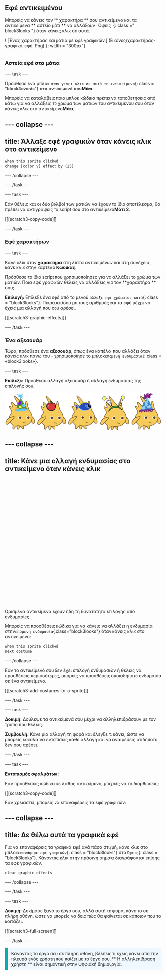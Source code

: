 ## Εφέ αντικειμένου

<div style="display: flex; flex-wrap: wrap">
<div style="flex-basis: 200px; flex-grow: 1; margin-right: 15px;">
Μπορείς να κάνεις τον ** χαρακτήρα ** σου αντικείμενο και τα αντικείμενα ** αστείο μάτι ** να αλλάξουν `Όψεις` {: class =" block3looks "} όταν κάνεις κλικ σε αυτά.
</div>
<div>

! [Ένας χαρακτήρας και μάτια με εφέ γραφικών.] (Εικόνες/χαρακτήρας-γραφικά-εφέ. Png) {: width = "300px"}    

</div>
</div>

### Αστεία εφέ στα μάτια

--- task ---

Πρόσθεσε ένα μπλοκ `όταν γίνει κλικ σε αυτό το αντικείμενο`{: class = "block3events"} στο αντικείμενό σου**Μάτι**.

Μπορείς να καταλάβεις ποιο μπλοκ κώδικα πρέπει να τοποθετήσεις από κάτω για να αλλάξεις το χρώμα των ματιών του αντικειμένου σου όταν κάνεις κλικ στο αντικείμενο**Μάτι**;

--- collapse ---
---
title: Άλλαξε εφέ γραφικών όταν κάνεις κλικ στο αντικείμενο
---

```blocks3
when this sprite clicked  
change [color v] effect by (25)
```

--- /collapse ---

--- /task ---

--- task ---

Εάν θέλεις και οι δύο βολβοί των ματιών να έχουν το ίδιο αποτέλεσμα, θα πρέπει να αντιγράψεις το script σου στο αντικείμενο**Μάτι 2**.

[[[scratch3-copy-code]]]

--- /task ---

### Εφέ χαρακτήρων

--- task ---

Κάνε κλικ στον **χαρακτήρα** στη λίστα αντικειμένων και στη συνέχεια, κάνε κλικ στην καρτέλα **Κώδικας**.

Πρόσθεσε το ίδιο script που χρησιμοποίησες για να αλλάξει το χρώμα των ματιών. Ποια εφέ γραφικών θέλεις να αλλάξεις για τον **χαρακτήρα ** σου;

**Επιλογή:** Επίλεξε ένα εφέ από το μενού `άλλαξε εφέ χρώματος κατά`{: class = "block3looks"}. Πειραματίσου με τους αριθμούς και τα εφέ μέχρι να έχεις μια αλλαγή που σου αρέσει.

[[[scratch3-graphic-effects]]]

--- /task ---

### Ένα αξεσουάρ

Τώρα, πρόσθεσε ένα **αξεσουάρ**, όπως ένα καπέλο, που αλλάζει όταν κάνεις κλικ πάνω του - χρησιμοποίησε το μπλοκ`επόμενη ενδυμασία`{: class = «block3looks»}.

--- task ---

**Επίλεξε:** Πρόσθεσε αλλαγή αξεσουάρ ή αλλαγή ενδυμασίας της επιλογής σου.

![Αντικείμενα με αξεσουάρ.](images/accessory-sprite.png)

--- collapse ---
---
title: Κάνε μια αλλαγή ενδυμασίας στο αντικείμενο όταν κάνεις κλικ
---
<div class="scratch-preview">
<iframe allowtransparency="true" width="485" height="402" src="" frameborder="0"></iframe>
</div>

Ορισμένα αντικείμενα έχουν ήδη τη δυνατότητα επιλογής από ενδυμασίες.

Μπορείς να προσθέσεις κώδικα για να κάνεις να αλλάξει η ενδυμασία στην`επόμενη ενδυμασία`{:class="block3looks"} όταν κάνεις κλικ στο αντικείμενο:

```blocks3
when this sprite clicked
next costume
```

--- /collapse ---

Εάν το αντικείμενό σου δεν έχει επιλογή ενδυμασιών ή θέλεις να προσθέσεις περισσότερες, μπορείς να προσθέσεις οποιαδήποτε ενδυμασία σε ένα αντικείμενο.

[[[scratch3-add-costumes-to-a-sprite]]]

--- /task ---

--- task ---

**Δοκιμή:** Δούλεψε τα αντικείμενά σου μέχρι να αλληλεπιδράσουν με τον τρόπο που θέλεις.

**Συμβουλή:** Κάνε μία αλλαγή τη φορά και έλεγξε τι κάνει, ώστε να μπορείς εύκολα να εντοπίσεις κάθε αλλαγή και να αναιρέσεις οτιδήποτε δεν σου αρέσει.

--- /task ---

--- task ---

**Εντοπισμός σφαλμάτων:**

Εάν προσθέσεις κώδικα σε λάθος αντικείμενο, μπορείς να το διορθώσεις:

[[[scratch3-copy-code]]]

Εάν χρειαστεί, μπορείς να επαναφέρεις τα εφέ γραφικών:

--- collapse ---
---
title: Δε θέλω αυτά τα γραφικά εφέ
---

Για να επαναφέρεις τα γραφικά εφέ ανά πάσα στιγμή, κάνε κλικ στο μπλοκ`επανάφερε εφέ γραφικών`{: class = "block3looks"} στο `Όψεις`{: class = "block3looks"}. Κάνοντας κλικ στην πράσινη σημαία διαγράφονται επίσης τα εφέ γραφικών.

```blocks3
clear graphic effects
```
--- /collapse ---

--- /task ---

--- task ---

**Δοκιμή:** Δοκίμασε ξανά το έργο σου, αλλά αυτή τη φορά, κάνε το σε πλήρη οθόνη, ώστε να μπορείς να δεις πώς θα φαίνεται σε κάποιον που το κοιτάζει.

[[[scratch3-full-screen]]]

--- /task ---

<p style="border-left: solid; border-width:10px; border-color: #0faeb0; background-color: aliceblue; padding: 10px;">
Κάνοντας το έργο σου σε πλήρη οθόνη, βλέπεις τι έχεις κάνει από την πλευρά ενός χρήστη που παίζει με το έργο σου. ** Η αλληλεπίδραση χρήστη ** είναι σημαντική στην ψηφιακή δημιουργία. 
</p>


